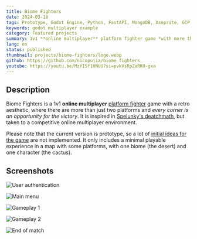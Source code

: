 ```yaml
---
title: Biome Fighters
date: 2024-03-18
tags: Prototype, Godot Engine, Python, FastAPI, MongoDB, Aseprite, GCP
keywords: godot multiplayer example
category: Featured projects
summary: 1v1 **online multiplayer** platform fighter game *with more than just two platforms*.
lang: en
status: published
thumbnail: projects/biome-fighters/logo.webp
github: https://github.com/nicopujia/biome_fighters
youtube: https://youtu.be/MzYI5f1HNUU?si=pvkVsRpZaRKO-gxa
---
```


## Description

Biome Fighters is a 1v1 **online multiplayer** [platform fighter](https://en.wikipedia.org/wiki/Platform_fighter) game with a retro aesthetic, where there are more than just two platforms and *every corner is an opportunity for the victory*. It is inspired in [Spelunky's deatchmath](https://spelunky.fandom.com/wiki/Deathmatch_(HD)), but taken to a competitive online multiplayer environment.

Please note that the current version is prototype, so a lot of [initial ideas for the game](https://github.com/nicopujia/biome_fighters/labels/Enhancement) are not implemented. It only includes a minimal playable experience in a map with some platforms, with one biome (the desert) and one character (the cactus).

## Screenshots

![User authentication]({static}/images/projects/biome-fighters/user-authentication.jpg)

![Main menu]({static}/images/projects/biome-fighters/main-menu.jpg)

![Gameplay 1]({static}/images/projects/biome-fighters/gameplay-1.jpg)

![Gameplay 2]({static}/images/projects/biome-fighters/gameplay-2.jpg)

![End of match]({static}/images/projects/biome-fighters/end-of-match.jpg)
